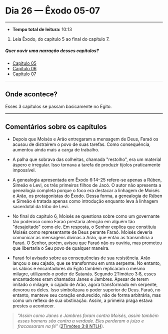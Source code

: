 # Dia 26 — Êxodo 05-07

--- 

- **Tempo total de leitura:** 10:13

1. Leia Êxodo, do capítulo 5 ao final do capítulo 7.

##### Quer ouvir uma narração desses capítulos?

- [Capítulo 05](https://www.bible.com/pt/audio-bible/211/EXO.5.NTLH)
- [Capítulo 06](https://www.bible.com/pt/audio-bible/211/EXO.6.NTLH)
- [Capítulo 07](https://www.bible.com/pt/audio-bible/211/EXO.7.NTLH)

---

## Onde acontece?

Esses 3 capítulos se passam basicamente no Egito.

---

## Comentários sobre os capítulos

- Depois que Moisés e Arão entregaram a mensagem de Deus, Faraó os acusou de distraírem o povo de suas tarefas. Como consequência, aumentou ainda mais a carga de trabalho.


- A palha que sobrava das colheitas, chamada "restolho", era um material áspero e irregular. Isso tornava a tarefa de produzir tijolos praticamente impossível.


- A genealogia apresentada em Êxodo 6:14–25 refere-se apenas a Rúben, Simeão e Levi, os três primeiros filhos de Jacó. O autor não apresenta a genealogia completa porque o foco era destacar a linhagem de Moisés e Arão, os protagonistas do Êxodo. Dessa forma, a genealogia de Rúben e Simeão é tratada apenas como introdução enquanto leva à linhagem sacerdotal da tribo de Levi.


- No final do capítulo 6, Moisés se questiona sobre como um governante tão poderoso como Faraó prestaria atenção em alguém tão "desajeitado" como ele. Em resposta, o Senhor explica que constituiu Moisés como representante de Deus perante Faraó. Moisés deveria comunicar as mensagens divinas a Arão, que então as transmitiria a Faraó. O Senhor, porém, avisou que Faraó não os ouviria, mas prometeu que libertaria o Seu povo de qualquer maneira.


- Faraó foi avisado sobre as consequências de sua resistência. Arão lançou o seu cajado, que se transformou em uma serpente. No entanto, os sábios e encantadores do Egito também replicaram o mesmo milagre, utilizando o poder de Satanás. Segundo 2Timóteo 3:8, esses encantadores eram chamados Janes e Jambres. Apesar de terem imitado o milagre, o cajado de Arão, agora transformado em serpente, devorou os deles. Isso simbolizava o poder superior de Deus. Faraó, no entanto, manteve seu coração endurecido, não de forma arbitrária, mas como um reflexo de sua obstinação. Assim, a primeira praga estava prestes a acontecer.

> *"Assim como Janes e Jambres foram contra Moisés, assim também esses homens são contra a verdade. Eles perderam o juízo e fracassaram na fé"* ([2Timóteo 3:8 NTLH](https://www.bible.com/pt/bible/211/2TI.3.8)).